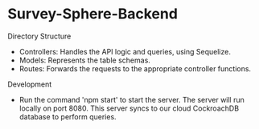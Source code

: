 # Survey-Sphere-Backend

Directory Structure

- Controllers: Handles the API logic and queries, using Sequelize.
- Models: Represents the table schemas.
- Routes: Forwards the requests to the appropriate controller functions.

Development

- Run the command 'npm start' to start the server. The server will run locally on port 8080. This server syncs to our cloud CockroachDB database to perform queries.
